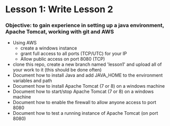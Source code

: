 # Lesson 1: Write Lesson 2

### Objective: to gain experience in setting up a java environment, Apache Tomcat, working with git and AWS

* Using AWS
	* create a windows instance
	* grant full access to all ports (TCP/UTC) for your IP
	* Allow public access on port 8080 (TCP) 
* clone this repo, create a new branch named 'lesson1' and upload all of your work to it (this should be done often)  
* Document how to install Java and add JAVA_HOME to the environment variables and path
* Document how to install Apache Tomcat (7 or 8) on a windows machine
* Document how to start/stop Apache Tomcat (7 or 8) on a windows machine
* Document how to enable the firewall to allow anyone access to port 8080
* Document how to test a running instance of Apache Tomcat (on port 8080)
 

